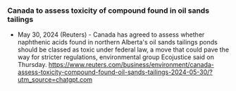 
### Canada to assess toxicity of compound found in oil sands tailings 
- May 30, 2024 (Reuters) - Canada has agreed to assess whether naphthenic acids found in northern Alberta's oil sands tailings ponds should be classed as toxic under federal law, a move that could pave the way for stricter regulations, environmental group Ecojustice said on Thursday.
https://www.reuters.com/business/environment/canada-assess-toxicity-compound-found-oil-sands-tailings-2024-05-30/?utm_source=chatgpt.com


